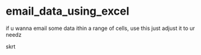 # email_data_using_excel
if u wanna email some data ithin a range of cells, use this
just adjust it to ur needz

skrt

